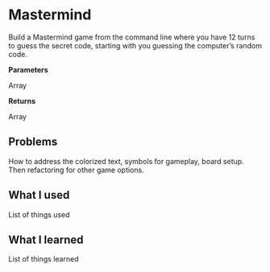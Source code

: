 # Mastermind
Build a Mastermind game from the command line where you have 12 turns to guess the secret code, starting with you guessing the computer’s random code.

**Parameters**

Array

**Returns**

Array

Problems
-
How to address the colorized text, symbols for gameplay, board setup. Then refactoring for other game options.

What I used
-
List of things used

What I learned
-
List of things learned

